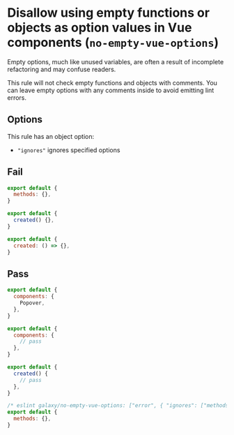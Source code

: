 # Disallow using empty functions or objects as option values in Vue components (`no-empty-vue-options`)

Empty options, much like unused variables, are often a result of incomplete refactoring and may confuse readers.

This rule will not check empty functions and objects with comments. You can leave empty options with any comments inside to avoid emitting lint errors.

## Options

This rule has an object option:

- `"ignores"` ignores specified options

## Fail

```js
export default {
  methods: {},
}
```

```js
export default {
  created() {},
}
```

```js
export default {
  created: () => {},
}
```

## Pass

```js
export default {
  components: {
    Popover,
  },
}
```

```js
export default {
  components: {
    // pass
  },
}
```

```js
export default {
  created() {
    // pass
  },
}
```

```js
/* eslint galaxy/no-empty-vue-options: ["error", { "ignores": ["methods"] }] */
export default {
  methods: {},
}
```
